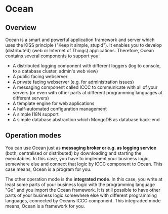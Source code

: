 Ocean
=====

## Overview
Ocean is a smart and powerful application framework and server which uses the KISS principle ("Keep it simple, stupid"). It enables you to develop (distributed) (web or Internet of Things) applications. Therefore, Ocean contains several components to support you:
* A distributed logging component with different loggers (log to console, to a database cluster, admin's web view)
* A public facing webserver
* A private facing webserver (e.g. for administration issues)
* A messaging component called ICCC to communicate with all of your servers (or even with other parts at different programming languages at different servers)
* A template engine for web applications
* A half-automated configuration management
* A simple I18N support
* A simple database abstraction which MongoDB as database back-end

## Operation modes
You can use Ocean just as **messaging broker or e.g. as logging service** (both, centralised or distributed) by downloading and starting the executables. In this case, you have to implement your business logic somewhere else and connect that logic by ICCC component to Ocean. This case means, Ocean is a program for you.

The other operation mode is the **integrated mode**. In this case, you write at least some parts of your business logic with the programming language "Go" and you import the Ocean framework. It is still possible to have other parts of your business logic somewhere else with different programming languages, connected by Oceans ICCC component. This integraded mode means, Ocean is a framework for you.
